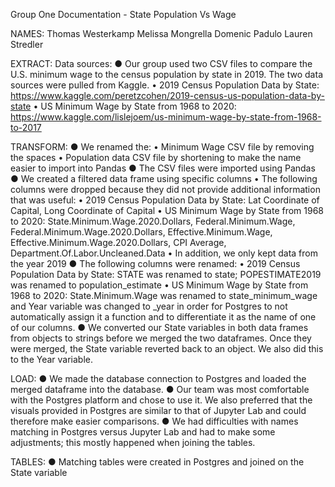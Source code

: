 Group One Documentation - State Population Vs Wage 

NAMES:
Thomas Westerkamp
Melissa Mongrella 
Domenic Padulo 
Lauren Stredler

EXTRACT:
Data sources:
● Our group used two CSV files to compare the U.S. minimum wage to the census population by state in 2019.
The two data sources were pulled from Kaggle.
	•	2019 Census Population Data by State: https://www.kaggle.com/peretzcohen/2019-census-us-population-data-by-state
	•	US Minimum Wage by State from 1968 to 2020: https://www.kaggle.com/lislejoem/us-minimum-wage-by-state-from-1968-to-2017

TRANSFORM:
● We renamed the:
	• Minimum Wage CSV file by removing the spaces
	• Population data CSV file by shortening to make the name easier to import into Pandas 
● The CSV files were imported using Pandas
● We created a filtered data frame using specific columns
	• The following columns were dropped because they did not provide additional information that was useful:
		• 2019 Census Population Data by State: Lat Coordinate of Capital, Long Coordinate of Capital
		• US Minimum Wage by State from 1968 to 2020: State.Minimum.Wage.2020.Dollars, Federal.Minimum.Wage, Federal.Minimum.Wage.2020.Dollars, Effective.Minimum.Wage, Effective.Minimum.Wage.2020.Dollars, CPI Average, Department.Of.Labor.Uncleaned.Data
		• In addition, we only kept data from the year 2019
● The following columns were renamed:
	• 2019 Census Population Data by State: STATE was renamed to state; POPESTIMATE2019 was renamed to population_estimate
	• US Minimum Wage by State from 1968 to 2020: State.Minimum.Wage was renamed to state_minimum_wage and Year variable was changed to _year in order for Postgres to not automatically assign it a function and to differentiate it as the name of one of our columns.
● We converted our State variables in both data frames from objects to strings before we merged the two dataframes. Once they were merged, the State variable reverted back to an object. We also did this to the Year variable. 


LOAD:
● We made the database connection to Postgres and loaded the merged dataframe into the database. 
● Our team was most comfortable with the Postgres platform and chose to use it. We also preferred that the visuals provided in Postgres are similar to that of Jupyter Lab and could therefore make easier comparisons. 
● We had difficulties with names matching in Postgres versus Jupyter Lab and had to make some adjustments; this mostly happened when joining the tables.  

TABLES:
● Matching tables were created in Postgres and joined on the State variable
